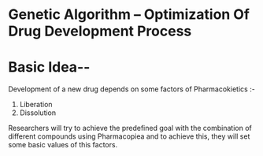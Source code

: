 # Genetic Algorithm – Optimization Of Drug Development Process


# Basic Idea--
Development of  a new drug depends on some factors of Pharmacokietics :-
1) Liberation
2) Dissolution

Researchers will try to achieve the predefined goal with the combination of different compounds using Pharmacopiea and to achieve this, they will set some basic values of this factors.
